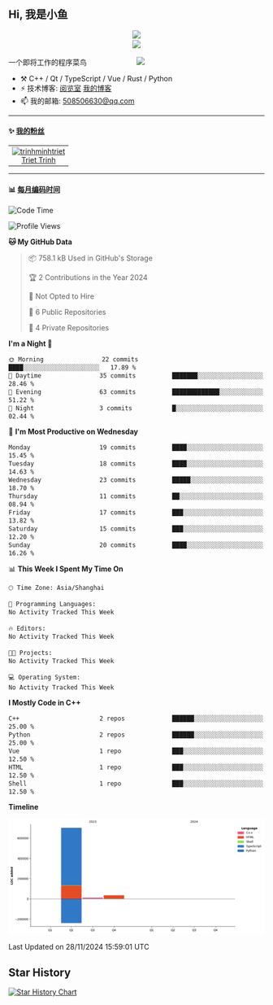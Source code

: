 <!--
**小鱼/小鱼** is a ✨ _special_ ✨ repository because its `README.md` (this file) appears on your GitHub profile.

Here are some ideas to get you started:

- 🔭 I’m currently working on ...
- 🌱 I’m currently learning ...
- 👯 I’m looking to collaborate on ...
- 🤔 I’m looking for help with ...
- 💬 Ask me about ...
- 📫 How to reach me: ...
- 😄 Pronouns: ...
- ⚡ Fun fact: ...
-->

## Hi, 我是小鱼

<div align=center><img src="https://profile-counter.glitch.me/XiaoYuer2022/count.svg"></div>



<div align=center><img src="https://streak-stats.demolab.com?user=XiaoYuer2022&locale=zh_Hans"></div>



[<img align="right" width="50%" src="https://github-readme-stats-ouuan.vercel.app/api?username=XiaoYuer2022&show_icons=true">](https://metrics.lecoq.io/xlz122#gh-light-mode-only)

一个即将工作的程序菜鸟

-   :hammer_and_pick: C++ / Qt / TypeScript / Vue / Rust / Python
-   ⚡ 技术博客: [阅览室](https://haoxx.netlify.app/)  [我的博客](https://haoxxnb.site/)
-   📫 我的邮箱: 508506630@qq.com

---

#### :sparkles: [我的粉丝](https://github.com/XiaoYuer2022?tab=followers)

<!--START_SECTION:followers-->
<table>
  <tr>
    <td align="center">
      <a href="https://github.com/trinhminhtriet">
        <img src="https://avatars2.githubusercontent.com/u/1650997" width="100px;" alt="trinhminhtriet"/>
      </a>
      <br />
      <a href="https://github.com/trinhminhtriet">Triet Trinh</a>
    </td>
  </tr>
</table>
<!--END_SECTION:followers-->

---

#### :bar_chart: [每月编码时间](https://github.com/muety/wakapi)

<!--START_SECTION:waka-->
![Code Time](http://img.shields.io/badge/Code%20Time-135%20hrs%2030%20mins-blue)

![Profile Views](http://img.shields.io/badge/Profile%20Views-0-blue)

**🐱 My GitHub Data** 

> 📦 758.1 kB Used in GitHub's Storage 
 > 
> 🏆 2 Contributions in the Year 2024
 > 
> 🚫 Not Opted to Hire
 > 
> 📜 6 Public Repositories 
 > 
> 🔑 4 Private Repositories 
 > 
**I'm a Night 🦉** 

```text
🌞 Morning                22 commits          ████░░░░░░░░░░░░░░░░░░░░░   17.89 % 
🌆 Daytime                35 commits          ███████░░░░░░░░░░░░░░░░░░   28.46 % 
🌃 Evening                63 commits          █████████████░░░░░░░░░░░░   51.22 % 
🌙 Night                  3 commits           █░░░░░░░░░░░░░░░░░░░░░░░░   02.44 % 
```
📅 **I'm Most Productive on Wednesday** 

```text
Monday                   19 commits          ████░░░░░░░░░░░░░░░░░░░░░   15.45 % 
Tuesday                  18 commits          ████░░░░░░░░░░░░░░░░░░░░░   14.63 % 
Wednesday                23 commits          █████░░░░░░░░░░░░░░░░░░░░   18.70 % 
Thursday                 11 commits          ██░░░░░░░░░░░░░░░░░░░░░░░   08.94 % 
Friday                   17 commits          ███░░░░░░░░░░░░░░░░░░░░░░   13.82 % 
Saturday                 15 commits          ███░░░░░░░░░░░░░░░░░░░░░░   12.20 % 
Sunday                   20 commits          ████░░░░░░░░░░░░░░░░░░░░░   16.26 % 
```


📊 **This Week I Spent My Time On** 

```text
🕑︎ Time Zone: Asia/Shanghai

💬 Programming Languages: 
No Activity Tracked This Week

🔥 Editors: 
No Activity Tracked This Week

🐱‍💻 Projects: 
No Activity Tracked This Week

💻 Operating System: 
No Activity Tracked This Week
```

**I Mostly Code in C++** 

```text
C++                      2 repos             ██████░░░░░░░░░░░░░░░░░░░   25.00 % 
Python                   2 repos             ██████░░░░░░░░░░░░░░░░░░░   25.00 % 
Vue                      1 repo              ███░░░░░░░░░░░░░░░░░░░░░░   12.50 % 
HTML                     1 repo              ███░░░░░░░░░░░░░░░░░░░░░░   12.50 % 
Shell                    1 repo              ███░░░░░░░░░░░░░░░░░░░░░░   12.50 % 
```



**Timeline**

![Lines of Code chart](https://raw.githubusercontent.com/XiaoYuer2022/XiaoYuer2022/main/assets/bar_graph.png)


 Last Updated on 28/11/2024 15:59:01 UTC
<!--END_SECTION:waka-->

Star History
---------
[![Star History Chart](https://api.star-history.com/svg?repos=XiaoYuer2022/XiaoYuer2022&type=Date)](https://star-history.com/#XiaoYuer2022/XiaoYuer2022&Date)

